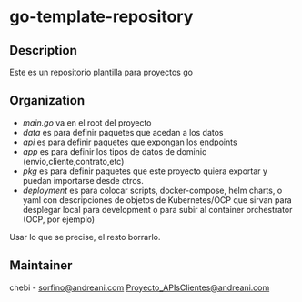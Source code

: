 # go-template-repository

## Description

Este es un repositorio plantilla para proyectos go

## Organization

* *main.go* va en el root del proyecto
* *data* es para definir paquetes que acedan a los datos
* *api* es para definir paquetes que expongan los endpoints
* *app* es para definir los tipos de datos de dominio (envio,cliente,contrato,etc)
* *pkg* es para definir paquetes que este proyecto quiera exportar y puedan importarse desde otros. 
* *deployment* es para colocar scripts, docker-compose, helm charts, o yaml con descripciones de objetos de Kubernetes/OCP que sirvan para desplegar local para development o para subir al container orchestrator (OCP, por ejemplo)

Usar lo que se precise, el resto borrarlo.

## Maintainer

chebi - sorfino@andreani.com
Proyecto_APIsClientes@andreani.com